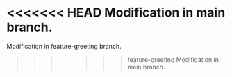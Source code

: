 <<<<<<< HEAD
  Modification in main branch.
=======
 Modification in feature-greeting branch.
>>>>>>> feature-greeting
Modification in main branch.
